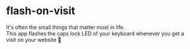 # flash-on-visit

It's often the small things that matter most in life.  
This app flashes the caps lock LED of your keyboard whenever you get a visit on your website :yellow_heart:
